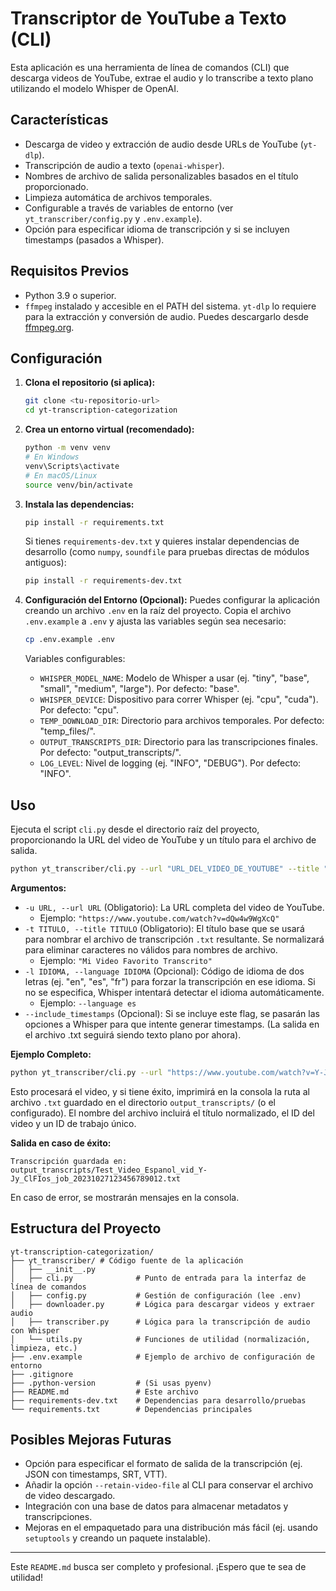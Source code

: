 # Transcriptor de YouTube a Texto (CLI)

Esta aplicación es una herramienta de línea de comandos (CLI) que descarga videos de YouTube, extrae el audio y lo transcribe a texto plano utilizando el modelo Whisper de OpenAI.

## Características

*   Descarga de video y extracción de audio desde URLs de YouTube (`yt-dlp`).
*   Transcripción de audio a texto (`openai-whisper`).
*   Nombres de archivo de salida personalizables basados en el título proporcionado.
*   Limpieza automática de archivos temporales.
*   Configurable a través de variables de entorno (ver `yt_transcriber/config.py` y `.env.example`).
*   Opción para especificar idioma de transcripción y si se incluyen timestamps (pasados a Whisper).

## Requisitos Previos

*   Python 3.9 o superior.
*   `ffmpeg` instalado y accesible en el PATH del sistema. `yt-dlp` lo requiere para la extracción y conversión de audio. Puedes descargarlo desde [ffmpeg.org](https://ffmpeg.org/download.html).

## Configuración

1.  **Clona el repositorio (si aplica):**
    ```bash
    git clone <tu-repositorio-url>
    cd yt-transcription-categorization
    ```

2.  **Crea un entorno virtual (recomendado):**
    ```bash
    python -m venv venv
    # En Windows
    venv\Scripts\activate
    # En macOS/Linux
    source venv/bin/activate
    ```

3.  **Instala las dependencias:**
    ```bash
    pip install -r requirements.txt
    ```
    Si tienes `requirements-dev.txt` y quieres instalar dependencias de desarrollo (como `numpy`, `soundfile` para pruebas directas de módulos antiguos):
    ```bash
    pip install -r requirements-dev.txt
    ```

4.  **Configuración del Entorno (Opcional):**
    Puedes configurar la aplicación creando un archivo `.env` en la raíz del proyecto. Copia el archivo `.env.example` a `.env` y ajusta las variables según sea necesario:
    ```bash
    cp .env.example .env
    ```
    Variables configurables:
    *   `WHISPER_MODEL_NAME`: Modelo de Whisper a usar (ej. "tiny", "base", "small", "medium", "large"). Por defecto: "base".
    *   `WHISPER_DEVICE`: Dispositivo para correr Whisper (ej. "cpu", "cuda"). Por defecto: "cpu".
    *   `TEMP_DOWNLOAD_DIR`: Directorio para archivos temporales. Por defecto: "temp_files/".
    *   `OUTPUT_TRANSCRIPTS_DIR`: Directorio para las transcripciones finales. Por defecto: "output_transcripts/".
    *   `LOG_LEVEL`: Nivel de logging (ej. "INFO", "DEBUG"). Por defecto: "INFO".

## Uso

Ejecuta el script `cli.py` desde el directorio raíz del proyecto, proporcionando la URL del video de YouTube y un título para el archivo de salida.

```bash
python yt_transcriber/cli.py --url "URL_DEL_VIDEO_DE_YOUTUBE" --title "Titulo Para El Archivo"
```

**Argumentos:**

*   `-u URL, --url URL` (Obligatorio): La URL completa del video de YouTube.
    *   Ejemplo: `"https://www.youtube.com/watch?v=dQw4w9WgXcQ"`
*   `-t TITULO, --title TITULO` (Obligatorio): El título base que se usará para nombrar el archivo de transcripción `.txt` resultante. Se normalizará para eliminar caracteres no válidos para nombres de archivo.
    *   Ejemplo: `"Mi Video Favorito Transcrito"`
*   `-l IDIOMA, --language IDIOMA` (Opcional): Código de idioma de dos letras (ej. "en", "es", "fr") para forzar la transcripción en ese idioma. Si no se especifica, Whisper intentará detectar el idioma automáticamente.
    *   Ejemplo: `--language es`
*   `--include_timestamps` (Opcional): Si se incluye este flag, se pasarán las opciones a Whisper para que intente generar timestamps. (La salida en el archivo .txt seguirá siendo texto plano por ahora).

**Ejemplo Completo:**

```bash
python yt_transcriber/cli.py --url "https://www.youtube.com/watch?v=Y-Jy_ClFIos" --title "Test Video Español" --language es
```

Esto procesará el video, y si tiene éxito, imprimirá en la consola la ruta al archivo `.txt` guardado en el directorio `output_transcripts/` (o el configurado). El nombre del archivo incluirá el título normalizado, el ID del video y un ID de trabajo único.

**Salida en caso de éxito:**

```
Transcripción guardada en: output_transcripts/Test_Video_Espanol_vid_Y-Jy_ClFIos_job_20231027123456789012.txt
```

En caso de error, se mostrarán mensajes en la consola.

## Estructura del Proyecto

```
yt-transcription-categorization/
├── yt_transcriber/ # Código fuente de la aplicación
│   ├── __init__.py
│   ├── cli.py              # Punto de entrada para la interfaz de línea de comandos
│   ├── config.py           # Gestión de configuración (lee .env)
│   ├── downloader.py       # Lógica para descargar videos y extraer audio
│   ├── transcriber.py      # Lógica para la transcripción de audio con Whisper
│   └── utils.py            # Funciones de utilidad (normalización, limpieza, etc.)
├── .env.example            # Ejemplo de archivo de configuración de entorno
├── .gitignore
├── .python-version         # (Si usas pyenv)
├── README.md               # Este archivo
├── requirements-dev.txt    # Dependencias para desarrollo/pruebas
└── requirements.txt        # Dependencias principales
```

## Posibles Mejoras Futuras

*   Opción para especificar el formato de salida de la transcripción (ej. JSON con timestamps, SRT, VTT).
*   Añadir la opción `--retain-video-file` al CLI para conservar el archivo de video descargado.
*   Integración con una base de datos para almacenar metadatos y transcripciones.
*   Mejoras en el empaquetado para una distribución más fácil (ej. usando `setuptools` y creando un paquete instalable).

---

Este `README.md` busca ser completo y profesional. ¡Espero que te sea de utilidad!
